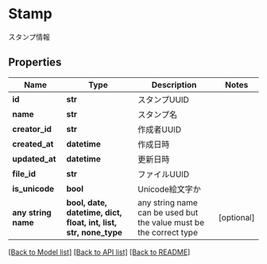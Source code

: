 # Stamp

スタンプ情報

## Properties
Name | Type | Description | Notes
------------ | ------------- | ------------- | -------------
**id** | **str** | スタンプUUID | 
**name** | **str** | スタンプ名 | 
**creator_id** | **str** | 作成者UUID | 
**created_at** | **datetime** | 作成日時 | 
**updated_at** | **datetime** | 更新日時 | 
**file_id** | **str** | ファイルUUID | 
**is_unicode** | **bool** | Unicode絵文字か | 
**any string name** | **bool, date, datetime, dict, float, int, list, str, none_type** | any string name can be used but the value must be the correct type | [optional]

[[Back to Model list]](../README.md#documentation-for-models) [[Back to API list]](../README.md#documentation-for-api-endpoints) [[Back to README]](../README.md)


